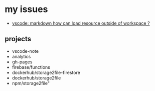 # my issues
- [vscode: markdown how can load resource outside of workspace ?](https://github.com/microsoft/vscode/issues/74707)

## projects
- vscode-note
- analytics
- gh-pages
- firebase/functions 
- dockerhub/storage2file-firestore
- dockerhub/storage2file 
- npm/storage2file" 
